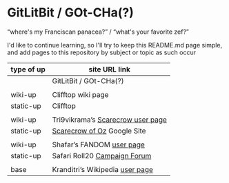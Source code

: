 # GitLitBit / GOt-CHa(?)

“where's my Franciscan panacea?” / “what's your favorite zef?”

I'd like to continue learning, so I'll try to keep this README.md page simple, and add pages to this repository by subject or topic as such occur

| type of up | site URL link |
| ------------- | ------------- |
| | GitLitBit / GOt-CHa(?) |
| | |
| wiki-up | Clifftop wiki page |
| static-up | Clifftop |
| | |
| wiki-up | Tri9vikrama’s [Scarecrow user page](http://scarecrow.referata.com/wiki/User:Tri9vikrama) |
| static-up | [Scarecrow of Oz](https://sites.google.com/site/tri9vikrama) Google Site |
| | |
| wiki-up | Shafar’s FANDOM [user page](https://shafar.fandom.com/wiki/User:Shafar) |
| static-up | Safari Roll20 [Campaign Forum](https://app.roll20.net/campaigns/forum/4167870) |
| | |
| base | Kranditri’s Wikipedia [user page](https://en.wikipedia.org/wiki/User:Kranditri) |
